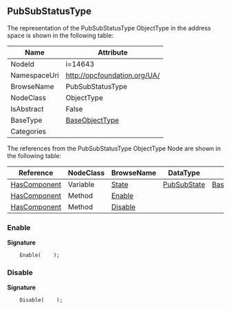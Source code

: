 <!-- objecttype -->
## PubSubStatusType
  
<!-- end of text -->
The representation of the PubSubStatusType ObjectType in the address space is shown in the following table:  

|Name|Attribute|
|---|---|
|NodeId|i=14643|
|NamespaceUri|http://opcfoundation.org/UA/|
|BrowseName|PubSubStatusType|
|NodeClass|ObjectType|
|IsAbstract|False|
|BaseType|[BaseObjectType](../../ObjectTypes/BaseObjectType/readme.md)|
|Categories||

The references from the PubSubStatusType ObjectType Node are shown in the following table:  

|Reference|NodeClass|BrowseName|DataType|TypeDefinition|ModellingRule|
|---|---|---|---|---|---|
|[HasComponent](../../ReferenceTypes/HasComponent/readme.md)|Variable|[State](#State)|[PubSubState](../../DataTypes/PubSubState/readme.md)|[BaseDataVariableType](../../VariableTypes/BaseDataVariableType/readme.md)|[Mandatory](../../Objects/Mandatory/readme.md)|
|[HasComponent](../../ReferenceTypes/HasComponent/readme.md)|Method|[Enable](#Enable)|||[Optional](../../Objects/Optional/readme.md)|
|[HasComponent](../../ReferenceTypes/HasComponent/readme.md)|Method|[Disable](#Disable)|||[Optional](../../Objects/Optional/readme.md)|

### <a name="Enable"></a>Enable
  
**Signature**
```
    Enable(    );
```
### <a name="Disable"></a>Disable
  
**Signature**
```
    Disable(    );
```

